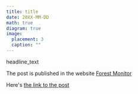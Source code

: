 ```yaml
---
title: title
date: 20XX-MM-DD
math: true
diagram: true
image:
  placement: 3
  caption: ""
---
```


headline_text

The post is published in the website [Forest Monitor](http://www.forest-monitor.com/en/) 

Here's [the link to the post](http://link)

